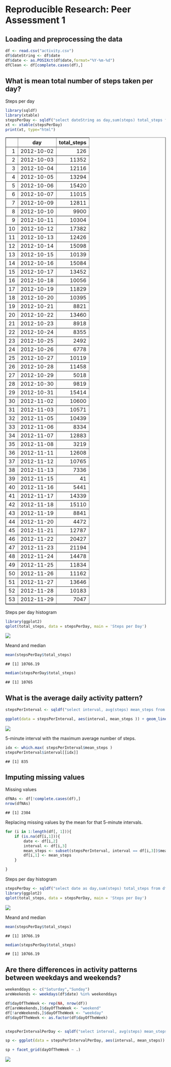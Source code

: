 # Reproducible Research: Peer Assessment 1


## Loading and preprocessing the data



```r
df <- read.csv("activity.csv")
df$dateString <- df$date
df$date <- as.POSIXct(df$date,format="%Y-%m-%d")
dfClean <- df[complete.cases(df),]
```

## What is mean total number of steps taken per day?

Steps per day

```r
library(sqldf)
library(xtable)
stepsPerDay <- sqldf("select dateString as day,sum(steps) total_steps from dfClean group by date")   
xt <- xtable(stepsPerDay)
print(xt, type="html")
```

<!-- html table generated in R 3.1.2 by xtable 1.7-4 package -->
<!-- Sun Nov 15 20:11:22 2015 -->
<table border=1>
<tr> <th>  </th> <th> day </th> <th> total_steps </th>  </tr>
  <tr> <td align="right"> 1 </td> <td> 2012-10-02 </td> <td align="right"> 126 </td> </tr>
  <tr> <td align="right"> 2 </td> <td> 2012-10-03 </td> <td align="right"> 11352 </td> </tr>
  <tr> <td align="right"> 3 </td> <td> 2012-10-04 </td> <td align="right"> 12116 </td> </tr>
  <tr> <td align="right"> 4 </td> <td> 2012-10-05 </td> <td align="right"> 13294 </td> </tr>
  <tr> <td align="right"> 5 </td> <td> 2012-10-06 </td> <td align="right"> 15420 </td> </tr>
  <tr> <td align="right"> 6 </td> <td> 2012-10-07 </td> <td align="right"> 11015 </td> </tr>
  <tr> <td align="right"> 7 </td> <td> 2012-10-09 </td> <td align="right"> 12811 </td> </tr>
  <tr> <td align="right"> 8 </td> <td> 2012-10-10 </td> <td align="right"> 9900 </td> </tr>
  <tr> <td align="right"> 9 </td> <td> 2012-10-11 </td> <td align="right"> 10304 </td> </tr>
  <tr> <td align="right"> 10 </td> <td> 2012-10-12 </td> <td align="right"> 17382 </td> </tr>
  <tr> <td align="right"> 11 </td> <td> 2012-10-13 </td> <td align="right"> 12426 </td> </tr>
  <tr> <td align="right"> 12 </td> <td> 2012-10-14 </td> <td align="right"> 15098 </td> </tr>
  <tr> <td align="right"> 13 </td> <td> 2012-10-15 </td> <td align="right"> 10139 </td> </tr>
  <tr> <td align="right"> 14 </td> <td> 2012-10-16 </td> <td align="right"> 15084 </td> </tr>
  <tr> <td align="right"> 15 </td> <td> 2012-10-17 </td> <td align="right"> 13452 </td> </tr>
  <tr> <td align="right"> 16 </td> <td> 2012-10-18 </td> <td align="right"> 10056 </td> </tr>
  <tr> <td align="right"> 17 </td> <td> 2012-10-19 </td> <td align="right"> 11829 </td> </tr>
  <tr> <td align="right"> 18 </td> <td> 2012-10-20 </td> <td align="right"> 10395 </td> </tr>
  <tr> <td align="right"> 19 </td> <td> 2012-10-21 </td> <td align="right"> 8821 </td> </tr>
  <tr> <td align="right"> 20 </td> <td> 2012-10-22 </td> <td align="right"> 13460 </td> </tr>
  <tr> <td align="right"> 21 </td> <td> 2012-10-23 </td> <td align="right"> 8918 </td> </tr>
  <tr> <td align="right"> 22 </td> <td> 2012-10-24 </td> <td align="right"> 8355 </td> </tr>
  <tr> <td align="right"> 23 </td> <td> 2012-10-25 </td> <td align="right"> 2492 </td> </tr>
  <tr> <td align="right"> 24 </td> <td> 2012-10-26 </td> <td align="right"> 6778 </td> </tr>
  <tr> <td align="right"> 25 </td> <td> 2012-10-27 </td> <td align="right"> 10119 </td> </tr>
  <tr> <td align="right"> 26 </td> <td> 2012-10-28 </td> <td align="right"> 11458 </td> </tr>
  <tr> <td align="right"> 27 </td> <td> 2012-10-29 </td> <td align="right"> 5018 </td> </tr>
  <tr> <td align="right"> 28 </td> <td> 2012-10-30 </td> <td align="right"> 9819 </td> </tr>
  <tr> <td align="right"> 29 </td> <td> 2012-10-31 </td> <td align="right"> 15414 </td> </tr>
  <tr> <td align="right"> 30 </td> <td> 2012-11-02 </td> <td align="right"> 10600 </td> </tr>
  <tr> <td align="right"> 31 </td> <td> 2012-11-03 </td> <td align="right"> 10571 </td> </tr>
  <tr> <td align="right"> 32 </td> <td> 2012-11-05 </td> <td align="right"> 10439 </td> </tr>
  <tr> <td align="right"> 33 </td> <td> 2012-11-06 </td> <td align="right"> 8334 </td> </tr>
  <tr> <td align="right"> 34 </td> <td> 2012-11-07 </td> <td align="right"> 12883 </td> </tr>
  <tr> <td align="right"> 35 </td> <td> 2012-11-08 </td> <td align="right"> 3219 </td> </tr>
  <tr> <td align="right"> 36 </td> <td> 2012-11-11 </td> <td align="right"> 12608 </td> </tr>
  <tr> <td align="right"> 37 </td> <td> 2012-11-12 </td> <td align="right"> 10765 </td> </tr>
  <tr> <td align="right"> 38 </td> <td> 2012-11-13 </td> <td align="right"> 7336 </td> </tr>
  <tr> <td align="right"> 39 </td> <td> 2012-11-15 </td> <td align="right">  41 </td> </tr>
  <tr> <td align="right"> 40 </td> <td> 2012-11-16 </td> <td align="right"> 5441 </td> </tr>
  <tr> <td align="right"> 41 </td> <td> 2012-11-17 </td> <td align="right"> 14339 </td> </tr>
  <tr> <td align="right"> 42 </td> <td> 2012-11-18 </td> <td align="right"> 15110 </td> </tr>
  <tr> <td align="right"> 43 </td> <td> 2012-11-19 </td> <td align="right"> 8841 </td> </tr>
  <tr> <td align="right"> 44 </td> <td> 2012-11-20 </td> <td align="right"> 4472 </td> </tr>
  <tr> <td align="right"> 45 </td> <td> 2012-11-21 </td> <td align="right"> 12787 </td> </tr>
  <tr> <td align="right"> 46 </td> <td> 2012-11-22 </td> <td align="right"> 20427 </td> </tr>
  <tr> <td align="right"> 47 </td> <td> 2012-11-23 </td> <td align="right"> 21194 </td> </tr>
  <tr> <td align="right"> 48 </td> <td> 2012-11-24 </td> <td align="right"> 14478 </td> </tr>
  <tr> <td align="right"> 49 </td> <td> 2012-11-25 </td> <td align="right"> 11834 </td> </tr>
  <tr> <td align="right"> 50 </td> <td> 2012-11-26 </td> <td align="right"> 11162 </td> </tr>
  <tr> <td align="right"> 51 </td> <td> 2012-11-27 </td> <td align="right"> 13646 </td> </tr>
  <tr> <td align="right"> 52 </td> <td> 2012-11-28 </td> <td align="right"> 10183 </td> </tr>
  <tr> <td align="right"> 53 </td> <td> 2012-11-29 </td> <td align="right"> 7047 </td> </tr>
   </table>

Steps per day histogram

```r
library(ggplot2)
qplot(total_steps, data = stepsPerDay, main = 'Steps per Day')
```

![](PA1_template_files/figure-html/unnamed-chunk-2-1.png) 

Meand and median

```r
mean(stepsPerDay$total_steps)
```

```
## [1] 10766.19
```

```r
median(stepsPerDay$total_steps)
```

```
## [1] 10765
```

## What is the average daily activity pattern?


```r
stepsPerInterval <- sqldf("select interval, avg(steps) mean_steps from dfClean group by interval")   

ggplot(data = stepsPerInterval, aes(interval, mean_steps )) + geom_line() + ylab("Average Number of Steps Per 5-Minute Interval") + xlab("Time Interval")
```

![](PA1_template_files/figure-html/unnamed-chunk-4-1.png) 

5-minute interval with the maximum average number of steps.

```r
idx <- which.max( stepsPerInterval$mean_steps )
stepsPerInterval$interval[[idx]]
```

```
## [1] 835
```


## Imputing missing values
Missing values

```r
dfNAs <- df[!complete.cases(df),]
nrow(dfNAs)
```

```
## [1] 2304
```

Replacing missing values by the mean for that 5-minute intervals.


```r
for (i in 1:length(df[, 1])){
    if (is.na(df[i,1])){
        date <- df[i,2]
        interval <- df[i,3]
        mean_steps <- subset(stepsPerInterval, interval == df[i,3])$mean_steps
        df[i,1] <- mean_steps
    }

}
```


Steps per day histogram

```r
stepsPerDay <- sqldf("select date as day,sum(steps) total_steps from df group by date") 
library(ggplot2)
qplot(total_steps, data = stepsPerDay, main = 'Steps per Day')
```

![](PA1_template_files/figure-html/unnamed-chunk-8-1.png) 

Meand and median

```r
mean(stepsPerDay$total_steps)
```

```
## [1] 10766.19
```

```r
median(stepsPerDay$total_steps)
```

```
## [1] 10766.19
```

## Are there differences in activity patterns between weekdays and weekends?


```r
weekenddays <- c("Saturday","Sunday")
areWeekends <- weekdays(df$date) %in% weekenddays

df$dayOfTheWeek <- rep(NA, nrow(df))
df[areWeekends,]$dayOfTheWeek <- "weekend"
df[!areWeekends,]$dayOfTheWeek <- "weekday"
df$dayOfTheWeek <- as.factor(df$dayOfTheWeek)


stepsPerIntervalPerDay <- sqldf("select interval, avg(steps) mean_steps, dayOfTheWeek from df group by interval,dayOfTheWeek")  

sp <- ggplot(data = stepsPerIntervalPerDay, aes(interval, mean_steps)) + geom_line() + ylab("Average Number of Steps Per 5-Minute Interval") + xlab("Time Interval")

sp + facet_grid(dayOfTheWeek ~ .)
```

![](PA1_template_files/figure-html/unnamed-chunk-10-1.png) 

